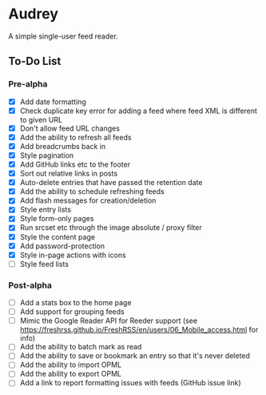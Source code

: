 
# Audrey

A simple single-user feed reader.


## To-Do List

### Pre-alpha

- [x] Add date formatting
- [x] Check duplicate key error for adding a feed where feed XML is different to given URL
- [x] Don't allow feed URL changes
- [x] Add the ability to refresh all feeds
- [x] Add breadcrumbs back in
- [x] Style pagination
- [x] Add GitHub links etc to the footer
- [x] Sort out relative links in posts
- [x] Auto-delete entries that have passed the retention date
- [x] Add the ability to schedule refreshing feeds
- [x] Add flash messages for creation/deletion
- [x] Style entry lists
- [x] Style form-only pages
- [x] Run srcset etc through the image absolute / proxy filter
- [x] Style the content page
- [x] Add password-protection
- [x] Style in-page actions with icons
- [ ] Style feed lists

### Post-alpha

- [ ] Add a stats box to the home page
- [ ] Add support for grouping feeds
- [ ] Mimic the Google Reader API for Reeder support (see https://freshrss.github.io/FreshRSS/en/users/06_Mobile_access.html for info)
- [ ] Add the ability to batch mark as read
- [ ] Add the ability to save or bookmark an entry so that it's never deleted
- [ ] Add the ability to import OPML
- [ ] Add the ability to export OPML
- [ ] Add a link to report formatting issues with feeds (GitHub issue link)
